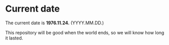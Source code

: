 # Current date

The current date is **1976.11.24.** (YYYY.MM.DD.)

This repository will be good when the world ends, so we will know how long it lasted.